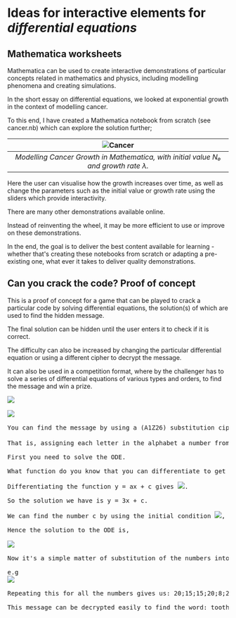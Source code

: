 # Ideas for interactive elements for *differential equations*

## Mathematica worksheets

Mathematica can be used to create interactive demonstrations of particular concepts related in mathematics and physics, including modelling phenomena and creating simulations. 

In the short essay on differential equations, we looked at exponential growth in the context of modelling cancer. 

To this end, I have created a Mathematica notebook from scratch (see cancer.nb) which can explore the solution further;

| ![Cancer](https://user-images.githubusercontent.com/51001263/73688043-169a4f00-46c3-11ea-9278-3e3fd8f18653.gif) | 
|:--:| 
| *Modelling Cancer Growth in Mathematica, with initial value N₀ and growth rate λ.* |

Here the user can visualise how the growth increases over time, as well as change the parameters such as the initial value or growth rate using the sliders which provide interactivity.

There are many other demonstrations available online. 

Instead of reinventing the wheel, it may be more efficient to use or improve on these demonstrations. 

In the end, the goal is to deliver the best content available for learning - whether that's creating these notebooks from scratch or adapting a pre-existing one, what ever it takes to deliver quality demonstrations.

## Can you crack the code? Proof of concept

This is a proof of concept for a game that can be played to crack a particular code by solving differential equations, the solution(s) of which are used to find the hidden message. 

The final solution can be hidden until the user enters it to check if it is correct.

The difficulty can also be increased by changing the particular differential equation or using a different cipher to decrypt the message. 

It can also be used in a competition format, where by the challenger has to solve a series of differential equations of various types and orders, to find the message and win a prize.

<pre>
<img src = "https://user-images.githubusercontent.com/51001263/73676598-8d781d80-46ac-11ea-90ab-2457113cfca9.png">

<img src = "https://user-images.githubusercontent.com/51001263/73676599-8d781d80-46ac-11ea-9a58-de49e1047825.png">

You can find the message by using a (A1Z26) substitution cipher. 

That is, assigning each letter in the alphabet a number from 1 to 26. e.g <img src="https://render.githubusercontent.com/render/math?math=A=1, B=2">.. etc.

First you need to solve the ODE. 

What function do you know that you can differentiate to get '3'?

Differentiating the function y = ax + c gives <img src="https://render.githubusercontent.com/render/math?math=dy/dx = a">. 

So the solution we have is y = 3x + c. 

We can find the number c by using the initial condition <img src="https://render.githubusercontent.com/render/math?math=y(0)=5">, to obtain <img src="https://render.githubusercontent.com/render/math?math=c=5">.

Hence the solution to the ODE is,

<img src = "https://user-images.githubusercontent.com/51001263/73676600-8d781d80-46ac-11ea-8790-ad0ba80ed674.png">

Now it's a simple matter of substitution of the numbers into the solution to find the encrypted cipher. 

e.g 
<img src = "https://user-images.githubusercontent.com/51001263/73676597-8cdf8700-46ac-11ea-915e-22b25a2d1a68.png">

Repeating this for all the numbers gives us: 20;15;15;20;8;2;18;21;19;8

This message can be decrypted easily to find the word: toothbrush
</pre>
